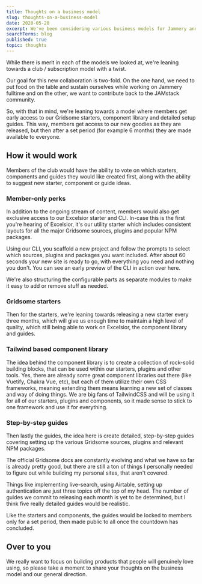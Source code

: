 ```yaml
---
title: Thoughts on a business model
slug: thoughts-on-a-business-model
date: 2020-05-20
excerpt: We've been considering various business models for Jammery and we feel we've struck a great balance between building a sustainable business, while still contributing back to the community and projects we support.
searchTerms: blog
published: true
topic: thoughts
---
```

While there is merit in each of the models we looked at, we're leaning towards a club / subscription model with a twist. 

Our goal for this new collaboration is two-fold. On the one hand, we need to put food on the table and sustain ourselves while working on Jammery fulltime and on the other, we want to contribute back to the JAMstack community.

So, with that in mind, we're leaning towards a model where members get early access to our Gridsome starters, component library and detailed setup guides. This way, members get access to our new goodies as they are released, but then after a set period (for example 6 months) they are made available to everyone.

## How it would work

Members of the club would have the ability to vote on which starters, components and guides they would like created first, along with the ability to suggest new starter, component or guide ideas.

### Member-only perks

In addition to the ongoing stream of content, members would also get exclusive access to our Excelsior starter and CLI. In-case this is the first you're hearing of Excelsior, it's our utility starter which includes consistent layouts for all the major Gridsome sources, plugins and popular NPM packages. 

Using our CLI, you scaffold a new project and follow the prompts to select which sources, plugins and packages you want included. After about 60 seconds your new site is ready to go, with everything you need and nothing you don't. You can see an early preview of the CLI in action over here.

We're also structuring the configurable parts as separate modules to make it easy to add or remove stuff as needed.

### Gridsome starters

Then for the starters, we're leaning towards releasing a new starter every three months, which will give us enough time to maintain a high level of quality, which still being able to work on Excelsior, the component library and guides.

### Tailwind based component library

The idea behind the component library is to create a collection of rock-solid building blocks, that can be used within our starters, plugins and other tools. Yes, there are already some great component libraries out there (like Vuetify, Chakra Vue, etc), but each of them utilize their own CSS frameworks, meaning extending them means learning a new set of classes and way of doing things. We are big fans of TailwindCSS and will be using it for all of our starters, plugins and components, so it made sense to stick to one framework and use it for everything. 


### Step-by-step guides

Then lastly the guides, the idea here is create detailed, step-by-step guides covering setting up the various Gridsome sources, plugins and relevant NPM packages. 

The official Gridsome docs are constantly evolving and what we have so far is already pretty good, but there are still a ton of things I personally needed to figure out while building my personal sites, that aren't covered. 

Things like implementing live-search, using Airtable, setting up authentication are just three topics off the top of my head. The number of guides we commit to releasing each month is yet to be determined, but I think five really detailed guides would be realistic. 

Like the starters and components, the guides would be locked to members only for a set period, then made public to all once the countdown has concluded.

## Over to you

We really want to focus on building products that people will genuinely love using, so please take a moment to share your thoughts on the business model and our general direction. 